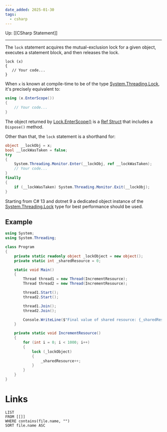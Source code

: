 ```yaml
---
date_added: 2025-01-30
tags:
  - csharp
---
```

Up: [[CSharp Statement]]
___
 The `lock` statement acquires the mutual-exclusion lock for a given object, executes a statement block, and then releases the lock.
 ```
lock (x)
{
    // Your code...
}
```
When `x` is known at compile-time to be of the type [System.Threading.Lock](https://learn.microsoft.com/en-us/dotnet/api/system.threading.lock), it's precisely equivalent to:
```cs
using (x.EnterScope())
{
    // Your code...
}
```

The object returned by [Lock.EnterScope()](https://learn.microsoft.com/en-us/dotnet/api/system.threading.lock.enterscope#system-threading-lock-enterscope) is a [Ref Struct](Ref%20Struct.md) that includes a `Dispose()` method.

Other than that, the `lock` statement is a shorthand for:

```cs
object __lockObj = x;
bool __lockWasTaken = false;
try
{
    System.Threading.Monitor.Enter(__lockObj, ref __lockWasTaken);
    // Your code...
}
finally
{
    if (__lockWasTaken) System.Threading.Monitor.Exit(__lockObj);
}
```

Starting from C# 13 and dotnet 9 a dedicated object instance of the [System.Threading.Lock](https://learn.microsoft.com/en-us/dotnet/api/system.threading.lock) type for best performance should be used.

## Example
```cs
using System;
using System.Threading;

class Program
{
    private static readonly object _lockObject = new object();
    private static int _sharedResource = 0;

    static void Main()
    {
        Thread thread1 = new Thread(IncrementResource);
        Thread thread2 = new Thread(IncrementResource);

        thread1.Start();
        thread2.Start();

        thread1.Join();
        thread2.Join();

        Console.WriteLine($"Final value of shared resource: {_sharedResource}");
    }

    private static void IncrementResource()
    {
        for (int i = 0; i < 1000; i++)
        {
            lock (_lockObject)
            {
                _sharedResource++;
            }
        }
    }
}
```
# Links
```dataview
LIST
FROM [[]]
WHERE contains(file.name, "")
SORT file.name ASC
```
